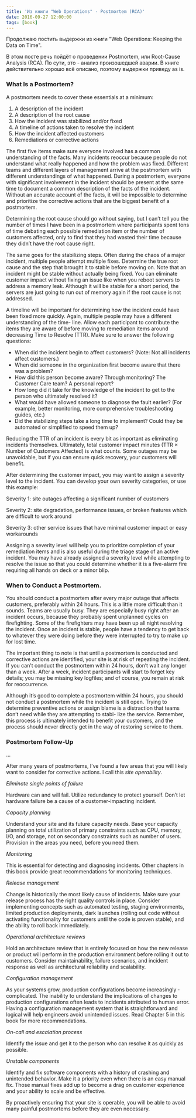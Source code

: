 ```yaml
---
title: 'Из книги "Web Operations" - Postmortem (RCA)'
date: 2016-09-27 12:00:00
tags: [book]
---
```

Продолжаю постить выдержки из книги "Web Operations: Keeping the Data on Time".

В этом посте речь пойдёт о проведении Postmortem, или Root-Cause Analysis (RCA). По сути, это - анализ произошедшей аварии. В книге действительно хорошо всё описано, поэтому выдержки приведу as is.

### What Is a Postmortem?

A postmortem needs to cover these essentials at a minimum:

1. A description of the incident
2. A description of the root cause
3. How the incident was stabilized and/or fixed
4. A timeline of actions taken to resolve the incident
5. How the incident affected customers
6. Remediations or corrective actions

The first five items make sure everyone involved has a common understanding of the facts. Many incidents reoccur because people do not understand what really happened and how the problem was fixed. Different teams and different layers of management arrive at the postmortem with different understandings of what happened. During a postmortem, everyone with significant involvement in the incident should be present at the same time to document a common description of the facts of the incident. Without an accurate account of the facts, it will be impossible to determine and prioritize the corrective actions that are the biggest benefit of a postmortem.

Determining the root cause should go without saying, but I can’t tell you the number of times I have been in a postmortem where participants spent tons of time debating each possible remediation item or the number of customers affected, only to find that they had wasted their time because they didn’t have the root cause right.

The same goes for the stabilizing steps. Often during the chaos of a major incident, multiple people attempt multiple fixes. Determine the true root cause and the step that brought it to stable before moving on. Note that an incident might be stable without actually being fixed. You can eliminate customer impact without fixing an issue like when you reboot servers to address a memory leak. Although it will be stable for a short period, the servers are just going to run out of memory again if the root cause is not addressed.

A timeline will be important for determining how the incident could have been fixed more quickly. Again, multiple people may have a different understanding of the time- line. Allow each participant to contribute the items they are aware of before moving to remediation items around decreasing Time to Resolve (TTR). Make sure to answer the following questions:

- When did the incident begin to affect customers? (Note: Not all incidents affect customers.)
- When did someone in the organization first become aware that there was a problem?
- How did this person become aware? Through monitoring? The Customer Care team? A personal report?
- How long did it take for the knowledge of the incident to get to the person who ultimately resolved it?
- What would have allowed someone to diagnose the fault earlier? (For example, better monitoring, more comprehensive troubleshooting guides, etc.)
- Did the stabilizing steps take a long time to implement? Could they be automated or simplified to speed them up?

Reducing the TTR of an incident is every bit as important as eliminating incidents themselves. Ultimately, total customer impact minutes (TTR × Number of Customers Affected) is what counts. Some outages may be unavoidable, but if you can ensure quick recovery, your customers will benefit.

After determining the customer impact, you may want to assign a severity level to the incident. You can develop your own severity categories, or use this example:

Severity 1: site outages affecting a significant number of customers

Severity 2: site degradation, performance issues, or broken features which are difficult to work around

Severity 3: other service issues that have minimal customer impact or easy workarounds

Assigning a severity level will help you to prioritize completion of your remediation items and is also useful during the triage stage of an active incident. You may have already assigned a severity level while attempting to resolve the issue so that you could determine whether it is a five-alarm fire requiring all hands on deck or a minor blip.

### When to Conduct a Postmortem.

You should conduct a postmortem after every major outage that affects customers, preferably within 24 hours. This is a little more difficult than it sounds. Teams are usually busy. They are especially busy right after an incident occurs, because they probably spent unplanned cycles on firefighting. Some of the firefighters may have been up all night resolving the incident. Once an incident is stable, people have a tendency to get back to whatever they were doing before they were interrupted to try to make up for lost time.

The important thing to note is that until a postmortem is conducted and corrective actions are identified, your site is at risk of repeating the incident. If you can’t conduct the postmortem within 24 hours, don’t wait any longer than a week. After a week, incident participants will start to forget key details; you may be missing key logfiles; and of course, you remain at risk for reoccurrence.

Although it’s good to complete a postmortem within 24 hours, you should not conduct a postmortem while the incident is still open. Trying to determine preventive actions or assign blame is a distraction that teams don’t need while they are attempting to stabi- lize the service. Remember, this process is ultimately intended to benefit your customers, and the process should never directly get in the way of restoring service to them.

### Postmortem Follow-Up
...

After many years of postmortems, I’ve found a few areas that you will likely want to consider for corrective actions. I call this _site operability_.

_Eliminate single points of failure_

Hardware can and will fail. Utilize redundancy to protect yourself. Don’t let hardware failure be a cause of a customer-impacting incident.

_Capacity planning_

Understand your site and its future capacity needs. Base your capacity planning on total utilization of primary constraints such as CPU, memory, I/O, and storage, not on secondary constraints such as number of users. Provision in the areas you need, before you need them.

_Monitoring_

This is essential for detecting and diagnosing incidents. Other chapters in this book provide great recommendations for monitoring techniques.

_Release management_

Change is historically the most likely cause of incidents. Make sure your release process has the right quality controls in place. Consider implementing concepts such as automated testing, staging environments, limited production deployments, dark launches (rolling out code without activating functionality for customers until the code is proven stable), and the ability to roll back immediately.

_Operational architecture reviews_

Hold an architecture review that is entirely focused on how the new release or product will perform in the production environment before rolling it out to customers. Consider maintainability, failure scenarios, and incident response as well as architectural reliability and scalability.

_Configuration management_

As your systems grow, production configurations become increasingly ­complicated. The inability to understand the implications of changes to production configurations often leads to incidents attributed to human error. Having a configuration management system that is straightforward and logical will help engineers avoid unintended issues. Read Chapter 5 in this book for more recommendations.

_On-call and escalation process_

Identify the issue and get it to the person who can resolve it as quickly as possible.

_Unstable components_

Identify and fix software components with a history of crashing and unintended behavior. Make it a priority even when there is an easy manual fix. Those manual fixes add up to become a drag on customer experience and your ability to scale and be effective.

By proactively ensuring that your site is operable, you will be able to avoid many painful postmortems before they are even necessary.
